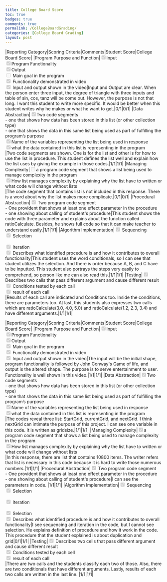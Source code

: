 ```yaml
---
title: College Board Score
toc: true
badges: true
comments: true
permalink: /CollegeBoardGrading/
categories: [College Board Grading]
layout: post
---
```


|Reporting Category|Scoring Criteria|Comments|Student Score|College Board Score|
|Program Purpose and Function|<input type="checkbox" disabled checked />Input <br>  <input type="checkbox" disabled checked />Program Functionality  <br> <input type="checkbox" disabled checked />Output <br> <input type="checkbox" disabled /> Main goal in the program <br> <input type="checkbox" disabled checked /> Functionality demonstrated in video <br> <input type="checkbox" disabled checked /> Input and output shown in the video|Input and Output are clear. When the person enter three input, the degree of triangle with three inputs and table of sin, cos, tanz will be come out. However, the purpose is not that long. I want this student to write more specific. It would be better when this student writes why he makes or what he want to get.|0/1|0/1|
|Data Abstraction|<input type="checkbox" disabled checked />Two code segments <br>  <space><space> - one that shows how data has been stored in this list (or other collection type) <space><br> - one that shows the data in this same list being used as part of fulfilling the program’s purpose <br> <input type="checkbox" disabled checked />Name of the variables representing the list being used in response <br> <input type="checkbox" disabled checked />what the data contained in this list is representing in the program <br>|Two code segments are shown. One is for the list and other is for how to use the list in procedure. This student defines the list well and explain how the list uses by giving the example in those codes.|1/1|1/1|
|Managing Complexity|<input type="checkbox" disabled />a program code segment that shows a list being used to manage complexity in the program<br> <input type="checkbox" disabled checked />How list manages complexity by explaining why the list have to written or what code will change without lists <br> |The code segment that contains list is not included in this response. There is a word about why the list makes more complicate.|0/1|0/1|
|Procedural Abstraction|<input type="checkbox" disabled checked /> Two program code segment <br> - One provident that shows at least one effect parameter in the procedure <br> - one showing about calling of student's procedure|This student shows the code with three parameter and explains about the function called ratioCalculate. Besides, he shows full code so that it can make teacher to understand easily.|1/1|1/1|
|Algorithm Implementation|<input type="checkbox" disabled checked /> Sequencing <br> <input type="checkbox" disabled checked /> Selection <br> <br> <input type="checkbox" disabled checked /> Iteration <br> <input type="checkbox" disabled checked /> Describes what identified procedure is and how it contributes to overall functionality|This student uses the word conditionals, so I can see that student utilizes the selection. And there is order because A, B, and C have to be inputted. This student also portrays the steps very easily to comprehend, so person like me can also read this.|1/1|1/1|
|Testing|<input type="checkbox" disabled checked /> Describes two calls that pass different argument and cause different result <br> <input type="checkbox" disabled checked /> Conditions tested by each call <br> <input type="checkbox" disabled checked /> result of each call <br>|Results of each call are indicated and Conditions too. Inside the conditions, there are parameters too. At last, this students also expresses two calls which are ratioCalculate(3.0, 4.0, 5.0) and ratioCalculate(1.2, 2.3, 3.4) and have different arguments.|1/1|1/1|





|Reporting Category|Scoring Criteria|Comments|Student Score|College Board Score|
|Program Purpose and Function|<input type="checkbox" disabled checked />Input <br>  <input type="checkbox" disabled checked />Program Functionality  <br> <input type="checkbox" disabled checked />Output <br> <input type="checkbox" disabled checked /> Main goal in the program <br> <input type="checkbox" disabled checked /> Functionality demonstrated in video <br> <input type="checkbox" disabled checked /> Input and output shown in the video|The input will be the initial shape, program functionality is followed by John Conway's Game of life, and output is the altered shape. The purpose is to serve entertainment to user. Functionality is well shown in this video.|1/1|1/1|
|Data Abstraction|<input type="checkbox" disabled checked />Two code segments <br>  <space><space> - one that shows how data has been stored in this list (or other collection type) <space><br> - one that shows the data in this same list being used as part of fulfilling the program’s purpose <br> <input type="checkbox" disabled checked />Name of the variables representing the list being used in response <br> <input type="checkbox" disabled checked />what the data contained in this list is representing in the program <br>|The codes reveal three list: StartGrid, currentGrid, and nextGrid. I think nextGrid can intimate the purpose of this project. I can see one variable in this code. It is written as gridsize.|1/1|1/1|
|Managing Complexity|<input type="checkbox" disabled checked />a program code segment that shows a list being used to manage complexity in the program<br> <input type="checkbox" disabled checked />How list manages complexity by explaining why the list have to written or what code will change without lists <br> |In this response, there are list that contains 10800 items. The writer refers that list is necessary in this code because it is hard to write those numerous numbers.|1/1|1/1|
|Procedural Abstraction|<input type="checkbox" disabled checked /> Two program code segment <br> - One provident that shows at least one effect parameter in the procedure <br> - one showing about calling of student's procedure|I can see the parameters in code. |1/1|1/1|
|Algorithm Implementation|<input type="checkbox" disabled checked /> Sequencing <br> <input type="checkbox" disabled checked /> Selection <br> <br> <input type="checkbox" disabled checked /> Iteration <br> <br> <input type="checkbox" disabled checked /> Selection <br> <input type="checkbox" disabled checked /> Describes what identified procedure is and how it contributes to overall functionality|I see sequencing and iteration in the code, but I cannot see selection. He explains definition of procedure and how it work in the code. This procedure that the student explained is about duplication and grid|0/1|1/1|
|Testing|<input type="checkbox" disabled checked /> Describes two cells that pass different argument and cause different result <br> <input type="checkbox" disabled checked /> Conditions tested by each cell <br> <input type="checkbox" disabled checked /> result of each call <br>|There are two calls and the students classify each two of those. Also, there are two conditionals that have different arguments. Lastly, results of each two calls are written in the last line. |1/1|1/1|





